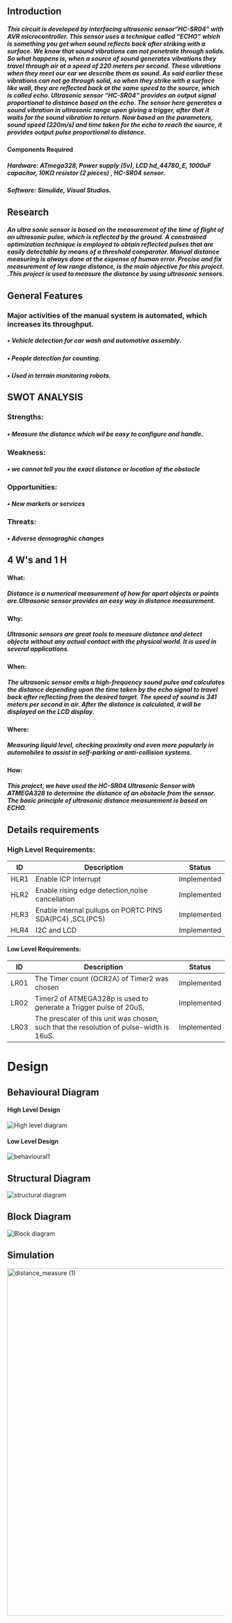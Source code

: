 ## Introduction

#####  This circuit is developed by interfacing ultrasonic sensor“HC-SR04” with AVR microcontroller. This sensor uses a technique called “ECHO” which is something you get when sound reflects back after striking with a surface. We know that sound vibrations can not penetrate through solids. So what happens is, when a source of sound generates vibrations they travel through air at a speed of 220 meters per second. These vibrations when they meet our ear we describe them as sound. As said earlier these vibrations can not go through solid, so when they strike with a surface like wall, they are reflected back at the same speed to the source, which is called echo. Ultrasonic sensor “HC-SR04” provides an output signal proportional to distance based on the echo. The sensor here generates a sound vibration in ultrasonic range upon giving a trigger, after that it waits for the sound vibration to return. Now based on the parameters, sound speed (220m/s) and time taken for the echo to reach the source, it provides output pulse proportional to distance.
#### Components Required
##### Hardware: ATmega328, Power supply (5v), LCD hd_44780_E, 1000uF capacitor, 10KΩ resistor (2 pieces) , HC-SR04 sensor.
##### Software: Simulide, Visual Studios.

## Research
 
##### An ultra sonic sensor is based on the measurement of the time of flight of an ultrasonic pulse, which is reflected by the ground. A constrained optimization technique is employed to obtain reflected pulses that are easily detectable by means of a threshold comparator. Manual distance measuring is always done at the expense of human error. Precise and fix measurement of low range distance, is the main objective for this project. .This project is used to measure the distance by using ultrasonic sensors.
 
## General Features

### Major activities of the manual system is automated, which increases its throughput.
##### • Vehicle detection for car wash and automotive assembly.
##### • People detection for counting.
##### • Used in terrain monitoring robots.
 
## SWOT ANALYSIS
### Strengths:
##### • Measure the distance which wil be easy to conﬁgure and handle.

### Weakness:
##### • we cannot tell you the exact distance or location of the obstacle
    
### Opportunities:
#####     • New markets or services
    
### Threats:
#####  • Adverse demograghic changes
 
## 4 W's and 1 H
#### What:
#####   Distance is a numerical measurement of how far apart objects or points are.Ultrasonic sensor provides an easy way in distance measurement.
#### Why:
#####   Ultrasonic sensors are great tools to measure distance and detect objects without any actual contact with the physical world. It is used in several applications.
#### When:
#####    The ultrasonic sensor emits a high-frequency sound pulse and calculates the distance depending upon the time taken by the echo signal to travel back after reflecting from the desired target. The speed of sound is 341 meters per second in air. After the distance is calculated, it will be displayed on the LCD display.
#### Where:
#####    Measuring liquid level, checking proximity and even more popularly in automobiles to assist in self-parking or anti-collision systems.
#### How:
#####   This project, we have used the HC-SR04 Ultrasonic Sensor with ATMEGA328 to determine the distance of an obstacle from the sensor. The basic principle of ultrasonic distance measurement is based on ECHO.
  
## Details requirements
### High Level Requirements:
| ID | Description | Status |
|------| ------| ------|
| HLR1 | Enable ICP Interrupt | Implemented
|HLR2  | Enable rising edge detection,noise cancellation | Implemented
|HLR3  | Enable internal pullups on PORTC PINS  SDA(PC4) ,SCL(PC5) |	Implemented
|HLR4  |  I2C and LCD |	Implemented

#### Low Level Requirements:

| ID | Description | Status |
|-------|------|------|
| LR01 |The Timer count (OCR2A) of Timer2 was chosen | Implemented |
| LR02 |Timer2 of ATMEGA328p is used to generate a Trigger pulse of 20uS,  | Implemented |
| LR03 |The prescaler of this unit was chosen, such that the resolution of pulse-width is 16uS. | Implemented |

# Design

## Behavioural Diagram

#### High Level Design

![High level diagram](https://user-images.githubusercontent.com/94236917/144372751-f5b7c6d5-9e4e-450f-bc31-17632a39f61e.jpeg)


#### Low Level Design

![behavioural1](https://user-images.githubusercontent.com/94236917/144372792-5596e93b-2780-4713-9623-54d3d04d1add.jpeg)



## Structural Diagram

![structural diagram](https://user-images.githubusercontent.com/94236917/144372873-b03d27c6-af17-4b38-8c9c-7fabfdcafa6e.jpeg)


## Block Diagram

![Block diagram](https://user-images.githubusercontent.com/94236917/144372895-b2b503ca-a104-4f5b-af3c-8a6551840b51.jpeg)



## Simulation

<img width="802" alt="distance_measure (1)" src="https://user-images.githubusercontent.com/94236917/144372924-5e5b9e1a-0081-4a19-9eae-ace1706b2c7e.png">

